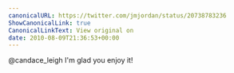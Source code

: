 ```yaml
---
canonicalURL: https://twitter.com/jmjordan/status/20738783236
ShowCanonicalLink: true
CanonicalLinkText: View original on
date: 2010-08-09T21:36:53+00:00
---
```

@candace_leigh I'm glad you enjoy it!